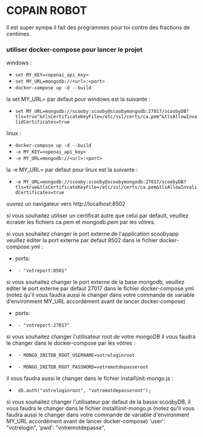 # COPAIN ROBOT

Il est super sympa il fait des programmes pour toi contre des fractions de centimes.

### utiliser docker-compose pour lancer le projet

windows :
- `set MY_KEY=<openai_api_key>`
- `set MY_URL=mongodb://<url>:<port>`
- `docker-compose up -d --build`

la set MY_URL= par defaut pour windows est la suivante :
- `set MY_URL=mongodb://scooby:scooby@scoobymongodb:27017/scoobyDB?tls=true^&tlsCertificateKeyFile=/etc/ssl/certs/ca.pem^&tlsAllowInvalidCertificates=true`


linux :
- `docker-compose up -d --build`
- `-e MY_KEY=<openai_api_key>`
- `-e MY_URL=mongodb://<url>:<port>`

la -e MY_URL= par defaut pour linux est la suivante :
- `-e MY_URL=mongodb://scooby:scooby@scoobymongodb:27017/scoobyDB?tls=true&tlsCertificateKeyFile=/etc/ssl/certs/ca.pem&tlsAllowInvalidCertificates=true`


ouvrez un navigateur vers http://localhost:8502


si vous souhaitez utiliser un certificat autre que celui par default, veuillez écraser les fichiers ca.pem et mongodb.pem par les vôtres.

si vous souhaitez changer le port externe de l'application scoobyapp veuillez éditer la port externe par defaut 8502 dans le fichier docker-compose.yml :
-    ports:
-      - "votreport:8501"

si vous souhaitez changer le port externe de la base mongodb, veuillez éditer le port externe par defaut 27017 dans le fichier docker-compose.yml (notez qu'il vous faudra
aussi le changer dans votre commande de variable d'environment MY_URL accordément avant de lancer docker-compose)
-    ports:
-      - "votreport:27017"

si vous souhaitez changer l'utilisateur root de votre mongoDB il vous faudra le changer dans le docker-compose par les vôtres :
-      - MONGO_INITDB_ROOT_USERNAME=votreloginroot
-      - MONGO_INITDB_ROOT_PASSWORD=votremotdepasseroot

il vous faudra aussi le changer dans le fichier install\init-mongo.js :
-      db.auth("votreloginroot", "votremotdepasseroot");

si vous souhaitez changer l'utilisateur par defaut de la basse scoobyDB, il vous faudra le changer dans le fichier install\init-mongo.js (notez qu'il vous faudra
aussi le changer dans votre commande de variable d'environment MY_URL accordément avant de lancer docker-compose)
 'user': "votrelogin",
 'pwd': "votremotdepasse",
